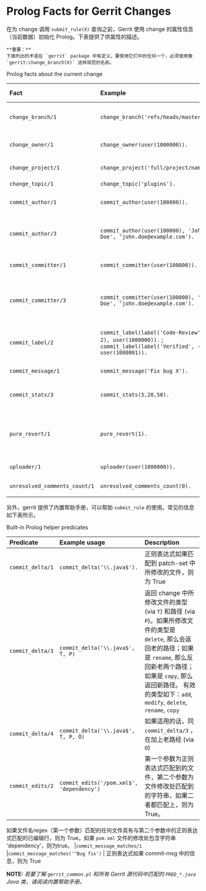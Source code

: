 # Prolog Facts for Gerrit Changes

在为 change 调用 `submit_rule(X)` 查询之前，Gerrit 使用 change 的属性信息（当前数据）初始化 Prolog。下表提供了供属性的描述。

```
**重要：**
下面列出的术语在 `gerrit` package 中有定义，要使用它们中的任何一个，必须使用像 `gerrit:change_branch(X)` 这样规范的名称。
```

Prolog facts about the current change

|Fact                 |Example  |Description | Variable type
| :------| :------| :------| :------|
|`change_branch/1`    |`change_branch('refs/heads/master').`    | change 合入的目的分支 | string
|`change_owner/1`     |`change_owner(user(1000000)).`    | change-owner 的 `user(ID)` | numeric
|`change_project/1`   |`change_project('full/project/name').`    | project 的名称 | string
|`change_topic/1`     |`change_topic('plugins').`    | Topic 名称 | string
|`commit_author/1`    |`commit_author(user(100000)).`    |commit 的 author `user(ID)` | numeric
|`commit_author/3`    |`commit_author(user(100000), 'John Doe', 'john.doe@example.com').`    |ID, full name 以及 commit 的 author 邮箱 | numeric string string
|`commit_committer/1` |`commit_committer(user(100000)).`    |commit 的 committer `user(ID)` | numeric
|`commit_committer/3` |`commit_committer(user(100000), 'John Doe', 'john.doe@example.com').`    |ID, full name 以及 commit 的 committer 邮箱 | numeric string string
|`commit_label/2`  |`commit_label(label('Code-Review', 2), user(1000000)).` ; `commit_label(label('Verified', -1), user(1000001)).`| change 的最新 patch-set 的打分情况 | --
|`commit_message/1`   |`commit_message('Fix bug X').`    | Commit message | string
|`commit_stats/3`   |`commit_stats(5,20,50).`    | 修改行数, 添加行数，删除行数 | --
|`pure_revert/1`     |`pure_revert(1).`    | change 是否 revert，1 为 revert，0 为非 revert | --
|`uploader/1`     |`uploader(user(1000000)).`    | Uploader 的 `user(ID)`  | numeric
|`unresolved_comments_count/1`     |`unresolved_comments_count(0).`    | 未解决的评论数量 | integer


另外，gerrit 提供了内置帮助手册，可以帮助 `submit_rule` 的使用。常见的信息如下表所示。

Built-in Prolog helper predicates

|Predicate                  |Example usage  |Description
| :------| :------| :------|
|`commit_delta/1`           |`commit_delta('\\.java$').`    | 正则表达式如果匹配到 patch-set 中所修改的文件，则为 True
|`commit_delta/3`           |`commit_delta('\\.java$', T, P)`    | 返回 change 中所修改文件的类型 (via `T`) 和路径 (via `P`)。如果所修改文件的类型是 `delete`, 那么会返回老的路径；如果是 `rename`, 那么反回新老两个路径；如果是 `copy`, 那么返回新路径。    有效的类型如下：`add`, `modify`, `delete`, `rename`, `copy`
|`commit_delta/4`           |`commit_delta('\\.java$', T, P, O)`    | 如果适用的话，同 `commit_delta/3` ，在加上老路经 (via `O`)
|`commit_edits/2`           |`commit_edits('/pom.xml$', 'dependency')`    | 第一个参数为正则表达式匹配到的文件，第二个参数为文件修改处匹配到的字符串，如果二者都匹配上，则为 True。
如果文件名regex（第一个参数）匹配的任何文件具有与第二个参数中的正则表达式匹配的已编辑行，则为 True。如果 `pom.xml` 文件的修改处包含字符串 'dependency'，则为true。
|`commit_message_matches/1` |`commit_message_matches('^Bug fix')`    | 正则表达式如果 commit-msg 中的信息，则为 True


**NOTE:**
*若要了解 `gerrit_common.pl` 和所有 Gerrit 源代码中匹配的 `PRED_*.java` Java 类，请阅读内置帮助手册。*

